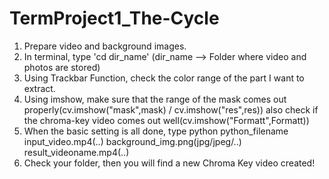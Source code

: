 # TermProject1_The-Cycle

1. Prepare video and background images.
2. In terminal, type 'cd dir_name' (dir_name --> Folder where video and photos are stored)
3. Using Trackbar Function, check the color range of the part I want to extract.
4. Using imshow, make sure that the range of the mask comes out properly(cv.imshow("mask",mask) / cv.imshow("res",res)) also check if the chroma-key video comes out well(cv.imshow("Formatt",Formatt))
5. When the basic setting is all done, type python python_filename input_video.mp4(..) background_img.png(jpg/jpeg/..) result_videoname.mp4(..)
6. Check your folder, then you will find a new Chroma Key video created!
